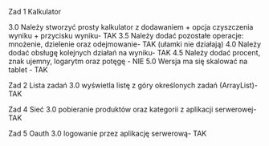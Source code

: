 Zad 1 Kalkulator

3.0 Należy stworzyć prosty kalkulator z dodawaniem + opcja czyszczenia wyniku + przycisku wyniku- TAK
3.5 Należy dodać pozostałe operacje: mnożenie, dzielenie oraz odejmowanie- TAK (ułamki nie działają)
4.0 Należy dodać obsługę kolejnych działań na wyniku- TAK
4.5 Należy dodać procent, znak ujemny, logarytm oraz potęgę - NIE
5.0 Wersja ma się skalować na tablet - TAK

Zad 2 Lista zadań
3.0 wyświetla listę z góry określonych zadań (ArrayList)- TAK

Zad 4 Sieć 
3.0 pobieranie produktów oraz kategorii z aplikacji serwerowej- TAK

Zad 5 Oauth
3.0 logowanie przez aplikację serwerową- TAK
